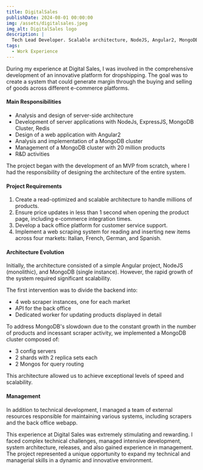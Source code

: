 ```yaml
---
title: DigitalSales
publishDate: 2024-08-01 00:00:00
img: /assets/digitalsales.jpeg
img_alt: DigitalSales logo
description: |
  Tech Lead Developer. Scalable architecture, NodeJS, Angular2, MongoDB Cluster.
tags:
  - Work Experience
---
```


During my experience at Digital Sales, I was involved in the comprehensive development of an innovative platform for dropshipping. The goal was to create a system that could generate margin through the buying and selling of goods across different e-commerce platforms.

#### Main Responsibilities

- Analysis and design of server-side architecture
- Development of server applications with NodeJs, ExpressJS, MongoDB Cluster, Redis
- Design of a web application with Angular2
- Analysis and implementation of a MongoDB cluster
- Management of a MongoDB cluster with 20 million products
- R&D activities

The project began with the development of an MVP from scratch, where I had the responsibility of designing the architecture of the entire system.

#### Project Requirements

1. Create a read-optimized and scalable architecture to handle millions of products.
2. Ensure price updates in less than 1 second when opening the product page, including e-commerce integration times.
3. Develop a back office platform for customer service support.
4. Implement a web scraping system for reading and inserting new items across four markets: Italian, French, German, and Spanish.

#### Architecture Evolution

Initially, the architecture consisted of a simple Angular project, NodeJS (monolithic), and MongoDB (single instance). However, the rapid growth of the system required significant scalability.

The first intervention was to divide the backend into:

- 4 web scraper instances, one for each market
- API for the back office
- Dedicated worker for updating products displayed in detail

To address MongoDB's slowdown due to the constant growth in the number of products and incessant scraper activity, we implemented a MongoDB cluster composed of:

- 3 config servers
- 2 shards with 2 replica sets each
- 2 Mongos for query routing

This architecture allowed us to achieve exceptional levels of speed and scalability.

#### Management

In addition to technical development, I managed a team of external resources responsible for maintaining various systems, including scrapers and the back office webapp.

This experience at Digital Sales was extremely stimulating and rewarding. I faced complex technical challenges, managed intensive development, system architecture, releases, and also gained experience in management. The project represented a unique opportunity to expand my technical and managerial skills in a dynamic and innovative environment.
